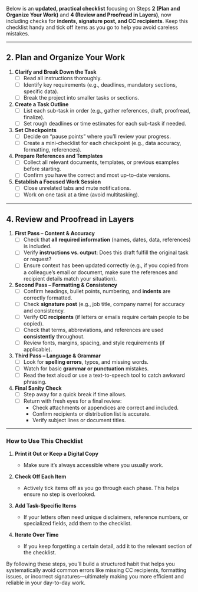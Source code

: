 Below is an **updated, practical checklist** focusing on Steps **2 (Plan and Organize Your Work)** and **4 (Review and Proofread in Layers)**, now including checks for **indents, signature post, and CC recipients**. Keep this checklist handy and tick off items as you go to help you avoid careless mistakes.

---

## 2. Plan and Organize Your Work

1. **Clarify and Break Down the Task**  
   - [ ] Read all instructions thoroughly.  
   - [ ] Identify key requirements (e.g., deadlines, mandatory sections, specific data).  
   - [ ] Break the project into smaller tasks or sections.

2. **Create a Task Outline**  
   - [ ] List each sub-task in order (e.g., gather references, draft, proofread, finalize).  
   - [ ] Set rough deadlines or time estimates for each sub-task if needed.

3. **Set Checkpoints**  
   - [ ] Decide on “pause points” where you’ll review your progress.  
   - [ ] Create a mini-checklist for each checkpoint (e.g., data accuracy, formatting, references).

4. **Prepare References and Templates**  
   - [ ] Collect all relevant documents, templates, or previous examples before starting.  
   - [ ] Confirm you have the correct and most up-to-date versions.

5. **Establish a Focused Work Session**  
   - [ ] Close unrelated tabs and mute notifications.  
   - [ ] Work on one task at a time (avoid multitasking).

---

## 4. Review and Proofread in Layers

1. **First Pass – Content & Accuracy**  
   - [ ] Check that **all required information** (names, dates, data, references) is included.  
   - [ ] Verify **instructions vs. output**: Does this draft fulfill the original task or request?  
   - [ ] Ensure context has been updated correctly (e.g., if you copied from a colleague’s email or document, make sure the references and recipient details match your situation).

2. **Second Pass – Formatting & Consistency**  
   - [ ] Confirm headings, bullet points, numbering, and **indents** are correctly formatted.  
   - [ ] Check **signature post** (e.g., job title, company name) for accuracy and consistency.  
   - [ ] Verify **CC recipients** (if letters or emails require certain people to be copied).  
   - [ ] Check that terms, abbreviations, and references are used **consistently** throughout.  
   - [ ] Review fonts, margins, spacing, and style requirements (if applicable).

3. **Third Pass – Language & Grammar**  
   - [ ] Look for **spelling errors**, typos, and missing words.  
   - [ ] Watch for basic **grammar or punctuation** mistakes.  
   - [ ] Read the text aloud or use a text-to-speech tool to catch awkward phrasing.

4. **Final Sanity Check**  
   - [ ] Step away for a quick break if time allows.  
   - [ ] Return with fresh eyes for a final review:  
     - Check attachments or appendices are correct and included.  
     - Confirm recipients or distribution list is accurate.  
     - Verify subject lines or document titles.  

---

### How to Use This Checklist

1. **Print it Out or Keep a Digital Copy**  
   - Make sure it’s always accessible where you usually work.

2. **Check Off Each Item**  
   - Actively tick items off as you go through each phase. This helps ensure no step is overlooked.

3. **Add Task-Specific Items**  
   - If your letters often need unique disclaimers, reference numbers, or specialized fields, add them to the checklist.

4. **Iterate Over Time**  
   - If you keep forgetting a certain detail, add it to the relevant section of the checklist.

By following these steps, you’ll build a structured habit that helps you systematically avoid common errors like missing CC recipients, formatting issues, or incorrect signatures—ultimately making you more efficient and reliable in your day-to-day work.